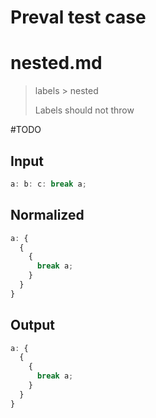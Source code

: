 # Preval test case

# nested.md

> labels > nested
>
> Labels should not throw

#TODO

## Input

`````js filename=intro
a: b: c: break a;
`````

## Normalized

`````js filename=intro
a: {
  {
    {
      break a;
    }
  }
}
`````

## Output

`````js filename=intro
a: {
  {
    {
      break a;
    }
  }
}
`````
